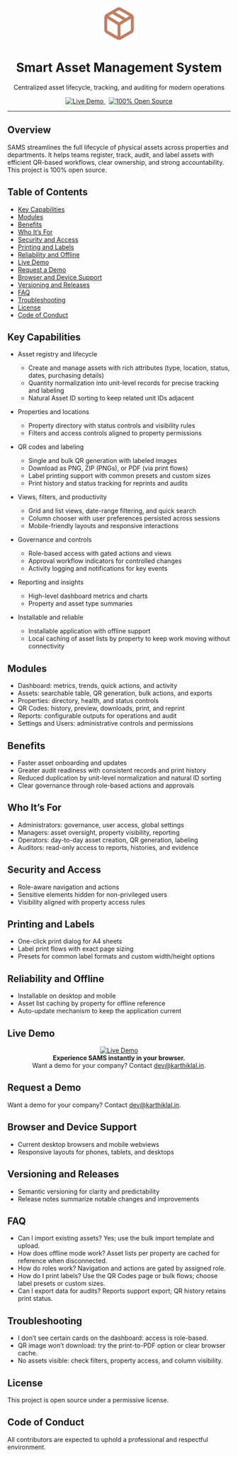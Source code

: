 
<div align="center">
	<img src="./public/favicon.png" alt="SAMS" height="80" />
	<h1>Smart Asset Management System</h1>
	<p>Centralized asset lifecycle, tracking, and auditing for modern operations</p>
	<p>
		<a href="https://sams.karthiklal.in/demo/login" target="_blank" rel="noopener">
			<img src="https://img.shields.io/badge/LIVE%20DEMO-OPEN-orange?style=for-the-badge" alt="Live Demo" />
		</a>
		&nbsp;
		<a href="#overview">
			<img src="https://img.shields.io/badge/100%25%20OPEN%20SOURCE-YES-brightgreen?style=for-the-badge" alt="100% Open Source" />
		</a>
	</p>
</div>

---

## Overview

SAMS streamlines the full lifecycle of physical assets across properties and departments. It helps teams register, track, audit, and label assets with efficient QR-based workflows, clear ownership, and strong accountability. This project is 100% open source.

## Table of Contents

- [Key Capabilities](#key-capabilities)
- [Modules](#modules)
- [Benefits](#benefits)
- [Who It’s For](#who-its-for)
- [Security and Access](#security-and-access)
- [Printing and Labels](#printing-and-labels)
- [Reliability and Offline](#reliability-and-offline)
- [Live Demo](#live-demo)
- [Request a Demo](#request-a-demo)
- [Browser and Device Support](#browser-and-device-support)
- [Versioning and Releases](#versioning-and-releases)
- [FAQ](#faq)
- [Troubleshooting](#troubleshooting)
- [License](#license)
- [Code of Conduct](#code-of-conduct)

## Key Capabilities

- Asset registry and lifecycle
	- Create and manage assets with rich attributes (type, location, status, dates, purchasing details)
	- Quantity normalization into unit-level records for precise tracking and labeling
	- Natural Asset ID sorting to keep related unit IDs adjacent

- Properties and locations
	- Property directory with status controls and visibility rules
	- Filters and access controls aligned to property permissions

- QR codes and labeling
	- Single and bulk QR generation with labeled images
	- Download as PNG, ZIP (PNGs), or PDF (via print flows)
	- Label printing support with common presets and custom sizes
	- Print history and status tracking for reprints and audits

- Views, filters, and productivity
	- Grid and list views, date-range filtering, and quick search
	- Column chooser with user preferences persisted across sessions
	- Mobile-friendly layouts and responsive interactions

- Governance and controls
	- Role-based access with gated actions and views
	- Approval workflow indicators for controlled changes
	- Activity logging and notifications for key events

- Reporting and insights
	- High-level dashboard metrics and charts
	- Property and asset type summaries

- Installable and reliable
	- Installable application with offline support
	- Local caching of asset lists by property to keep work moving without connectivity

## Modules

- Dashboard: metrics, trends, quick actions, and activity
- Assets: searchable table, QR generation, bulk actions, and exports
- Properties: directory, health, and status controls
- QR Codes: history, preview, downloads, print, and reprint
- Reports: configurable outputs for operations and audit
- Settings and Users: administrative controls and permissions

## Benefits

- Faster asset onboarding and updates
- Greater audit readiness with consistent records and print history
- Reduced duplication by unit-level normalization and natural ID sorting
- Clear governance through role-based actions and approvals

## Who It’s For

- Administrators: governance, user access, global settings
- Managers: asset oversight, property visibility, reporting
- Operators: day-to-day asset creation, QR generation, labeling
- Auditors: read-only access to reports, histories, and evidence

## Security and Access

- Role-aware navigation and actions
- Sensitive elements hidden for non-privileged users
- Visibility aligned with property access rules

## Printing and Labels

- One-click print dialog for A4 sheets
- Label print flows with exact page sizing
- Presets for common label formats and custom width/height options

## Reliability and Offline

- Installable on desktop and mobile
- Asset list caching by property for offline reference
- Auto-update mechanism to keep the application current

## Live Demo

<div align="center">
	<a href="https://sams.karthiklal.in/demo/login" target="_blank" rel="noopener">
		<img src="https://img.shields.io/badge/LIVE%20DEMO-OPEN-orange?style=for-the-badge" alt="Live Demo" />
	</a>
	<br />
	<b>Experience SAMS instantly in your browser.</b>
	<br />
	Want a demo for your company? Contact <a href="mailto:dev@karthiklal.in">dev@karthiklal.in</a>.
</div>

## Request a Demo

Want a demo for your company? Contact dev@karthiklal.in.

## Browser and Device Support

- Current desktop browsers and mobile webviews
- Responsive layouts for phones, tablets, and desktops

## Versioning and Releases

- Semantic versioning for clarity and predictability
- Release notes summarize notable changes and improvements
## FAQ

- Can I import existing assets? Yes; use the bulk import template and upload.
- How does offline mode work? Asset lists per property are cached for reference when disconnected.
- How do roles work? Navigation and actions are gated by assigned role.
- How do I print labels? Use the QR Codes page or bulk flows; choose label presets or custom sizes.
- Can I export data for audits? Reports support export; QR history retains print status.

## Troubleshooting

- I don’t see certain cards on the dashboard: access is role-based.
- QR image won’t download: try the print-to-PDF option or clear browser cache.
- No assets visible: check filters, property access, and column visibility.


## License

This project is open source under a permissive license.

## Code of Conduct

All contributors are expected to uphold a professional and respectful environment.

